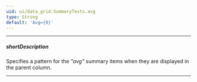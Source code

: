 ```yaml
---
uid: ui/data_grid:SummaryTexts.avg
type: String
default: 'Avg={0}'
---
```

---
##### shortDescription
Specifies a pattern for the *"avg"* summary items when they are displayed in the parent column.

---
